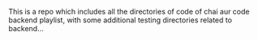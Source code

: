 This is a repo which includes all the directories of code of chai aur code backend playlist, with some additional testing directories related to backend...
